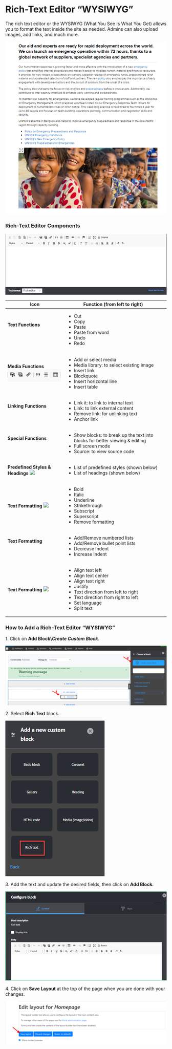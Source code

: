 # Rich-Text Editor “WYSIWYG”

The rich text editor or the WYSIWYG (What You See Is What You Get) allows you to format the text inside the site as needed. Admins can also upload images, add links, and much more.

![Rich-Text Block](<../../../../.gitbook/assets/rich text (1).png>)

### Rich-Text Editor Components

![Rich-Text Editor](<../../../../.gitbook/assets/Rich-Text Editor.png>)

| Icon                                                                                                                                                                                                                                                               | Function (from left to right)                                                                                                                                                                                                    |   |
| ------------------------------------------------------------------------------------------------------------------------------------------------------------------------------------------------------------------------------------------------------------------ | -------------------------------------------------------------------------------------------------------------------------------------------------------------------------------------------------------------------------------- | - |
| <p><strong>Text Functions</strong></p><p><img src="https://lh5.googleusercontent.com/vzqiwD3BKS9Bm5PQ15CuoPmbMibHLFQDyE97MCmWQaZePRsgt66X1jWFlUaHhXTnUvSKinO_0WfzD2hL-Rpo2onTNxFkMGh4kSPDdx1LSkT3TCMnFKrAUx20zRbVjTrM2fMCWW4r" alt="" data-size="original"></p>    | <ul><li>Cut</li><li>Copy</li><li>Paste</li><li>Paste from word</li><li>Undo</li><li>Redo</li></ul>                                                                                                                               |   |
| **Media Functions**![](<../../../../.gitbook/assets/image (49).png>)                                                                                                                                                                                               | <ul><li>Add or select media</li><li>Media library: to select existing image</li><li>Insert link</li><li>Blockquote</li><li>Insert horizontal line</li><li>Insert table</li></ul>                                                 |   |
| <p><strong>Linking Functions</strong></p><p><img src="https://lh3.googleusercontent.com/ngHdN4QWDO4CyycZ32D5lmd7wYbeis_oiMq8vs9eAyPXF6K6jottuPW91UTdqxmLUuySDozvU-JZLeykGA_fqXuACxUF5cJgnl8MeNGMc07C-DstsLkcDr2vNmmohZag-LuU_XLv" alt="" data-size="original"></p> | <ul><li>Link it: to link to internal text</li><li>Link: to link external content</li><li>Remove link: for unlinking text</li><li>Anchor link</li></ul>                                                                           |   |
| <p><strong>Special Functions</strong></p><p><img src="https://lh5.googleusercontent.com/yYgttwqdBuwgaTZ6el23llTSfzpTPnM1d0XADv7TwHrwFRKyuukdhPgm_xjC4TL6ZiXZXKSTodTVoHwuD6Es9YaGENjogt2cYq_-zi-lPxdsUN0yDEYAYSRMkK-jA4ymgKVKNQn2" alt="" data-size="original"></p> | <ul><li>Show blocks: to break up the text into blocks for better viewing &#x26; editing</li><li>Full screen mode</li><li>Source: to view source code</li></ul>                                                                   |   |
| **Predefined Styles & Headings** ![](https://lh3.googleusercontent.com/cRj9kR727Rt7rsTXrIH6uhfHQwvPPqwd6AtMynmic2KptxmJszdgQKtwtYZQ-s7BJbtVjeQYIuOZZ6WpvorhmpuMfafpd5mYlunIp6lxheZ4if67GG1J8RbOAo2JK8ESw2l90K47)                                                   | <ul><li>List of predefined styles (shown below)</li><li>List of headings (shown below)</li></ul>                                                                                                                                 |   |
| **Text Formatting** ![](https://lh3.googleusercontent.com/EfRCJJdcwtCOECGSB-fOLTAtv9xImmTRfocab4NOVRYcV9XjzPxXFe5TiaC_oS2OJdi1yaulIY8tEY7x27uLDf-xasOX7ao0l6SMK0kXUzasJuONLzaLFwe8XKVjdZimD1Xm1zEE)                                                                | <ul><li>Bold</li><li>Italic</li><li>Underline</li><li>Strikethrough</li><li>Subscript</li><li>Superscript</li><li>Remove formatting</li></ul>                                                                                    |   |
| <p><strong>Text Formatting</strong></p><p><img src="https://lh6.googleusercontent.com/7E6209SLoQLOcpmbl3guIrpqGLcfwg1ISqto2598qucSuxjeILwzahNjvznTKYMI4PhJNAYvX98_uWUFxi0XQJ7oc1RdXp8FHbaRHvomUS5zHWzS8z3g2o-JSjRTynBIaCt4Cn7o" alt="" data-size="original"></p>   | <ul><li>Add/Remove numbered lists</li><li>Add/Remove bullet point lists</li><li>Decrease Indent</li><li>Increase Indent</li></ul>                                                                                                |   |
| **Text Formatting** ![](https://lh6.googleusercontent.com/KB6WPlSlsYUmoZMCfQ_Ps7IbEHWcbc2zKMfUpj3tH2GpgtVLT3mfWmraZJwingC2O3IMiLCxbvTrXwLiKsDEX00GrL24mlRuiuJgaa1ec0kiLV750Pxhhy4Mt3YB4ALu_-P9Mw2z)                                                                | <ul><li>Align text left</li><li>Align text center</li><li>Align text right</li><li>Justify</li><li>Text direction from left to right</li><li>Text direction from right to left</li><li>Set language</li><li>Split text</li></ul> |   |

### **How to Add a Rich-Text Editor “WYSIWYG”**

1\. Click on **Add Block\\**_**Create Custom Block**_.

![Edit layout for Homepage - Add Block - Create Custom Block](<../../../../.gitbook/assets/Edit layout for Homepage _ Add Block - Create Custom Block (1) (1).png>)

2\. Select **Rich Text** block.

![Add a New Custom Block - Rich Text](<../../../../.gitbook/assets/image (47).png>)

3\. Add the text and update the desired fields, then click on **Add Block.**

![Rich Text Configure Block](<../../../../.gitbook/assets/image (56).png>)

4\. Click on **Save Layout** at the top of the page when you are done with your changes.

![Save Layout Builder](<../../../../.gitbook/assets/Edit layout for Homepage _ Save Layout.png>)
